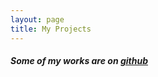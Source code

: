 ```yaml
---
layout: page
title: My Projects
---
```


##### Some of my works are on [github](https://github.com/abdesselame17) 
